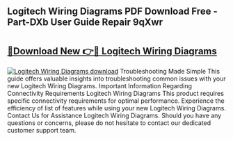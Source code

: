 ## Logitech Wiring Diagrams PDF Download Free - Part-DXb User Guide Repair 9qXwr

# <h2><a href="http://dfk2fb4.blite.top/?on=Logitech+Wiring+Diagrams">🔗Download New 👉🔴 Logitech Wiring Diagrams</a></h2>

[![Logitech Wiring Diagrams download](https://i.imgur.com/lujVjoI.png)](http://dfk2fb4.blite.top/?on=Logitech+Wiring+Diagrams)
Troubleshooting Made Simple This guide offers valuable insights into troubleshooting common issues with your new Logitech Wiring Diagrams. Important Information Regarding Connectivity Requirements Logitech Wiring Diagrams This product requires specific connectivity requirements for optimal performance. Experience the efficiency of list of features while using your new Logitech Wiring Diagrams. Contact Us for Assistance Logitech Wiring Diagrams. Should you have any questions or concerns, please do not hesitate to contact our dedicated customer support team.
